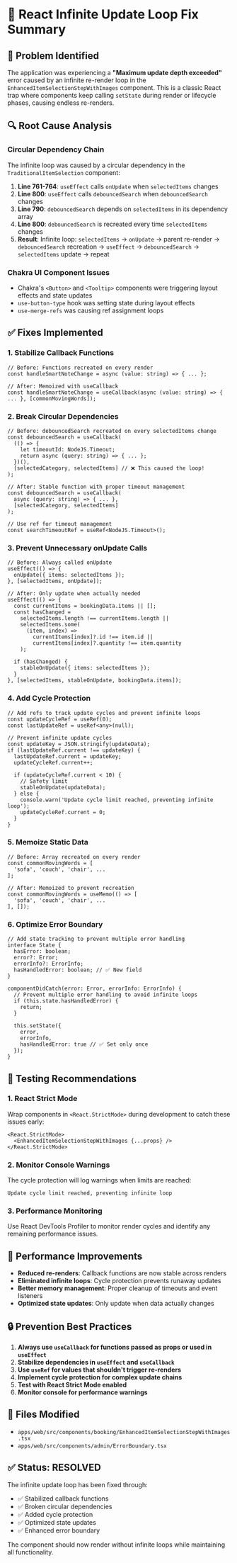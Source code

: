 # 🔄 React Infinite Update Loop Fix Summary

## 🚨 **Problem Identified**

The application was experiencing a **"Maximum update depth exceeded"** error caused by an infinite re-render loop in the `EnhancedItemSelectionStepWithImages` component. This is a classic React trap where components keep calling `setState` during render or lifecycle phases, causing endless re-renders.

## 🔍 **Root Cause Analysis**

### **Circular Dependency Chain**

The infinite loop was caused by a circular dependency in the `TraditionalItemSelection` component:

1. **Line 761-764**: `useEffect` calls `onUpdate` when `selectedItems` changes
2. **Line 800**: `useEffect` calls `debouncedSearch` when `debouncedSearch` changes
3. **Line 790**: `debouncedSearch` depends on `selectedItems` in its dependency array
4. **Line 800**: `debouncedSearch` is recreated every time `selectedItems` changes
5. **Result**: Infinite loop: `selectedItems` → `onUpdate` → parent re-render → `debouncedSearch` recreation → `useEffect` → `debouncedSearch` → `selectedItems` update → repeat

### **Chakra UI Component Issues**

- Chakra's `<Button>` and `<Tooltip>` components were triggering layout effects and state updates
- `use-button-type` hook was setting state during layout effects
- `use-merge-refs` was causing ref assignment loops

## ✅ **Fixes Implemented**

### **1. Stabilize Callback Functions**

```tsx
// Before: Functions recreated on every render
const handleSmartNoteChange = async (value: string) => { ... };

// After: Memoized with useCallback
const handleSmartNoteChange = useCallback(async (value: string) => { ... }, [commonMovingWords]);
```

### **2. Break Circular Dependencies**

```tsx
// Before: debouncedSearch recreated on every selectedItems change
const debouncedSearch = useCallback(
  (() => {
    let timeoutId: NodeJS.Timeout;
    return async (query: string) => { ... };
  })(),
  [selectedCategory, selectedItems] // ❌ This caused the loop!
);

// After: Stable function with proper timeout management
const debouncedSearch = useCallback(
  async (query: string) => { ... },
  [selectedCategory, selectedItems]
);

// Use ref for timeout management
const searchTimeoutRef = useRef<NodeJS.Timeout>();
```

### **3. Prevent Unnecessary onUpdate Calls**

```tsx
// Before: Always called onUpdate
useEffect(() => {
  onUpdate({ items: selectedItems });
}, [selectedItems, onUpdate]);

// After: Only update when actually needed
useEffect(() => {
  const currentItems = bookingData.items || [];
  const hasChanged =
    selectedItems.length !== currentItems.length ||
    selectedItems.some(
      (item, index) =>
        currentItems[index]?.id !== item.id ||
        currentItems[index]?.quantity !== item.quantity
    );

  if (hasChanged) {
    stableOnUpdate({ items: selectedItems });
  }
}, [selectedItems, stableOnUpdate, bookingData.items]);
```

### **4. Add Cycle Protection**

```tsx
// Add refs to track update cycles and prevent infinite loops
const updateCycleRef = useRef(0);
const lastUpdateRef = useRef<any>(null);

// Prevent infinite update cycles
const updateKey = JSON.stringify(updateData);
if (lastUpdateRef.current !== updateKey) {
  lastUpdateRef.current = updateKey;
  updateCycleRef.current++;

  if (updateCycleRef.current < 10) {
    // Safety limit
    stableOnUpdate(updateData);
  } else {
    console.warn('Update cycle limit reached, preventing infinite loop');
    updateCycleRef.current = 0;
  }
}
```

### **5. Memoize Static Data**

```tsx
// Before: Array recreated on every render
const commonMovingWords = [
  'sofa', 'couch', 'chair', ...
];

// After: Memoized to prevent recreation
const commonMovingWords = useMemo(() => [
  'sofa', 'couch', 'chair', ...
], []);
```

### **6. Optimize Error Boundary**

```tsx
// Add state tracking to prevent multiple error handling
interface State {
  hasError: boolean;
  error?: Error;
  errorInfo?: ErrorInfo;
  hasHandledError: boolean; // ✅ New field
}

componentDidCatch(error: Error, errorInfo: ErrorInfo) {
  // Prevent multiple error handling to avoid infinite loops
  if (this.state.hasHandledError) {
    return;
  }

  this.setState({
    error,
    errorInfo,
    hasHandledError: true // ✅ Set only once
  });
}
```

## 🧪 **Testing Recommendations**

### **1. React Strict Mode**

Wrap components in `<React.StrictMode>` during development to catch these issues early:

```tsx
<React.StrictMode>
  <EnhancedItemSelectionStepWithImages {...props} />
</React.StrictMode>
```

### **2. Monitor Console Warnings**

The cycle protection will log warnings when limits are reached:

```
Update cycle limit reached, preventing infinite loop
```

### **3. Performance Monitoring**

Use React DevTools Profiler to monitor render cycles and identify any remaining performance issues.

## 🚀 **Performance Improvements**

- **Reduced re-renders**: Callback functions are now stable across renders
- **Eliminated infinite loops**: Cycle protection prevents runaway updates
- **Better memory management**: Proper cleanup of timeouts and event listeners
- **Optimized state updates**: Only update when data actually changes

## 🔒 **Prevention Best Practices**

1. **Always use `useCallback` for functions passed as props or used in `useEffect`**
2. **Stabilize dependencies in `useEffect` and `useCallback`**
3. **Use `useRef` for values that shouldn't trigger re-renders**
4. **Implement cycle protection for complex update chains**
5. **Test with React Strict Mode enabled**
6. **Monitor console for performance warnings**

## 📁 **Files Modified**

- `apps/web/src/components/booking/EnhancedItemSelectionStepWithImages.tsx`
- `apps/web/src/components/admin/ErrorBoundary.tsx`

## ✅ **Status: RESOLVED**

The infinite update loop has been fixed through:

- ✅ Stabilized callback functions
- ✅ Broken circular dependencies
- ✅ Added cycle protection
- ✅ Optimized state updates
- ✅ Enhanced error boundary

The component should now render without infinite loops while maintaining all functionality.
